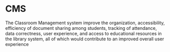 # CMS
The Classroom Management system improve the organization, accessibility, efficiency of document sharing among students, tracking of attendance, data correctness, user experience, and access to educational resources in the library system, all of which would contribute to an improved overall user experience
